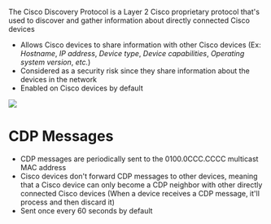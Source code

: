 The Cisco Discovery Protocol is a Layer 2 Cisco proprietary protocol that's used to discover and gather information about directly connected Cisco devices

* Allows Cisco devices to share information with other Cisco devices (Ex: *Hostname*, *IP address*, *Device type*, *Device capabilities*, *Operating system version*, *etc.*)
* Considered as a security risk since they share information about the devices in the network
* Enabled on Cisco devices by default

![](https://github.com/JonmarCorpuz/SecondBrain/blob/main/Assets/Whitespace.png)

# CDP Messages

* CDP messages are periodically sent to the 0100.0CCC.CCCC multicast MAC address
* Cisco devices don't forward CDP messages to other devices, meaning that a Cisco device can only become a CDP neighbor with other directly connected Cisco devices (When a device receives a CDP message, it'll process and then discard it)
* Sent once every 60 seconds by default

